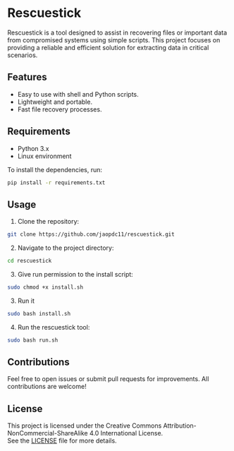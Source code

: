 
# Rescuestick

Rescuestick is a tool designed to assist in recovering files or important data from compromised systems using simple scripts. This project focuses on providing a reliable and efficient solution for extracting data in critical scenarios.

## Features
- Easy to use with shell and Python scripts.
- Lightweight and portable.
- Fast file recovery processes.

## Requirements
- Python 3.x
- Linux environment

To install the dependencies, run:
```bash
pip install -r requirements.txt
```

## Usage
1. Clone the repository:
```bash
git clone https://github.com/jaopdc11/rescuestick.git
```
2. Navigate to the project directory:
```bash
cd rescuestick
```
3. Give run permission to the install script:
```bash
sudo chmod +x install.sh
```
3. Run it
```bash
sudo bash install.sh
```

4.  Run the rescuestick tool:
```bash
sudo bash run.sh
```

## Contributions
Feel free to open issues or submit pull requests for improvements. All contributions are welcome!

## License
This project is licensed under the Creative Commons Attribution-NonCommercial-ShareAlike 4.0 International License.  
See the [LICENSE](./LICENSE) file for more details.
